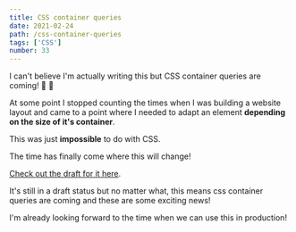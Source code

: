```yaml
---
title: CSS container queries
date: 2021-02-24
path: /css-container-queries
tags: ['CSS']
number: 33
---
```


I can't believe I'm actually writing this but CSS container queries are coming!
🥳 🎉

At some point I stopped counting the times when I was building a website layout
and came to a point where I needed to adapt an element **depending on the size
of it's container**.

This was just **impossible** to do with CSS.

The time has finally come where this will change!

[Check out the draft for it here](https://github.com/w3c/csswg-drafts/issues/5796).

It's still in a draft status but no matter what, this means css container
queries are coming and these are some exciting news!

I'm already looking forward to the time when we can use this in production!
